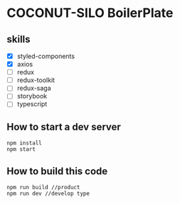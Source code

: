 # COCONUT-SILO BoilerPlate

## skills

- [x] styled-components
- [x] axios
- [ ] redux
- [ ] redux-toolkit
- [ ] redux-saga
- [ ] storybook
- [ ] typescript

## How to start a dev server

```
npm install
npm start
```

## How to build this code

```
npm run build //product
npm run dev //develop type
```
